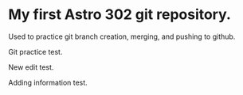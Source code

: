 # My first Astro 302 git repository.

Used to practice git branch creation, merging, and pushing to github.

Git practice test.

New edit test.

Adding information test.

